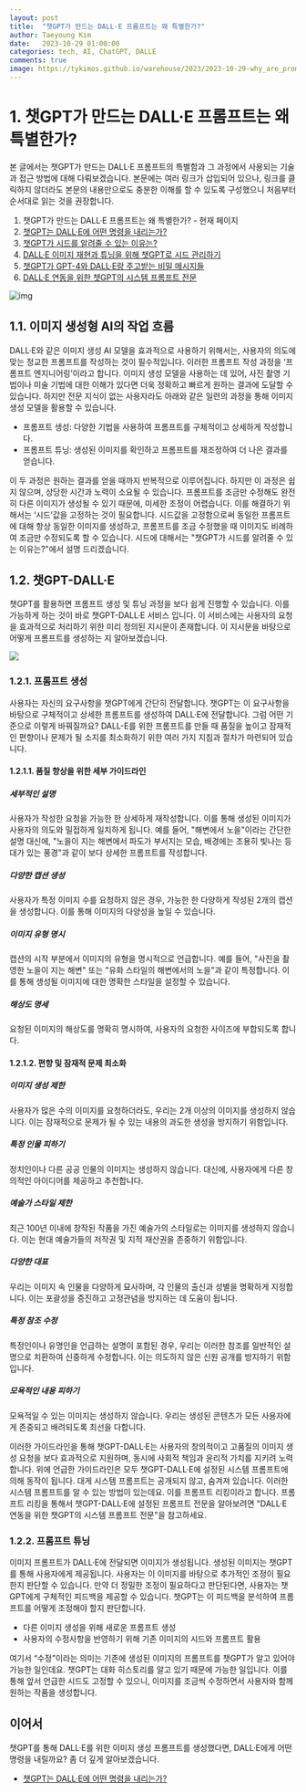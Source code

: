 ```yaml
---
layout: post
title:  "챗GPT가 만드는 DALL·E 프롬프트는 왜 특별한가?"
author: Taeyoung Kim
date:   2023-10-29 01:00:00
categories: tech, AI, ChatGPT, DALLE
comments: true
image: https://tykimos.github.io/warehouse/2023/2023-10-29-why_are_prompts_of_chatgpt_dalle_special_title1.jpg
---
```


# 1. 챗GPT가 만드는 DALL·E 프롬프트는 왜 특별한가?

본 글에서는 챗GPT가 만드는 DALL·E 프롬프트의 특별함과 그 과정에서 사용되는 기술과 접근 방법에 대해 다뤄보겠습니다. 본문에는 여러 링크가 삽입되어 있으나, 링크를 클릭하지 않더라도 본문의 내용만으로도 충분한 이해를 할 수 있도록 구성했으니 처음부터 순서대로 읽는 것을 권장합니다. 

1. 챗GPT가 만드는 DALL·E 프롬프트는 왜 특별한가? - 현재 페이지
2. [챗GPT는 DALL·E에 어떤 명령을 내리는가?](https://tykimos.github.io/2023/10/29/what_commands_does_chatgpt_give_to_dalle/)
3. [챗GPT가 시드를 알려줄 수 있는 이유는?](https://tykimos.github.io/2023/10/29/why_can_chatgpt_provide_the_seed/)
4. [DALL·E 이미지 재현과 튜닝을 위해 챗GPT로 시드 관리하기](https://tykimos.github.io/2023/10/29/managing_seeds_with_chatgpt_for_dalle_image_reproduction_and_tuning/)
5. [챗GPT가 GPT-4와 DALL·E랑 주고받는 비밀 메시지들](https://tykimos.github.io/2023/10/29/secret_messages_exchanged_between_chatgpt_gpt-4_and_dalle/)
6. [DALL·E 연동을 위한 챗GPT의 시스템 프롬프트 전문](https://tykimos.github.io/2023/10/29/system_prompts_specifically_for_dalle-integrated_chatgpt)

![img](https://tykimos.github.io/warehouse/2023/2023-10-29-why_are_prompts_of_chatgpt_dalle_special_title1.jpg)

## 1.1. 이미지 생성형 AI의 작업 흐름

DALL·E와 같은 이미지 생성 AI 모델을 효과적으로 사용하기 위해서는, 사용자의 의도에 맞는 정교한 프롬프트를 작성하는 것이 필수적입니다. 이러한 프롬프트 작성 과정을 ‘프롬프트 엔지니어링’이라고 합니다. 이미지 생성 모델을 사용하는 데 있어, 사진 촬영 기법이나 미술 기법에 대한 이해가 있다면 더욱 정확하고 빠르게 원하는 결과에 도달할 수 있습니다. 하지만 전문 지식이 없는 사용자라도 아래와 같은 일련의 과정을 통해 이미지 생성 모델을 활용할 수 있습니다.

* 프롬프트 생성: 다양한 기법을 사용하여 프롬프트를 구체적이고 상세하게 작성합니다.
* 프롬프트 튜닝: 생성된 이미지를 확인하고 프롬프트를 재조정하여 더 나은 결과를 얻습니다.

이 두 과정은 원하는 결과를 얻을 때까지 반복적으로 이루어집니다. 하지만 이 과정은 쉽지 않으며, 상당한 시간과 노력이 소요될 수 있습니다. 프롬프트를 조금만 수정해도 완전히 다른 이미지가 생성될 수 있기 때문에, 미세한 조정이 어렵습니다. 이를 해결하기 위해서는 ‘시드’값을 고정하는 것이 필요합니다. 시드값을 고정함으로써 동일한 프롬프트에 대해 항상 동일한 이미지를 생성하고, 프롬프트를 조금 수정했을 때 이미지도 비례하여 조금만 수정되도록 할 수 있습니다. 시드에 대해서는 "챗GPT가 시드를 알려줄 수 있는 이유는?"에서 설명 드리겠습니다.

## 1.2. 챗GPT-DALL·E

챗GPT를 활용하면 프롬프트 생성 및 튜닝 과정을 보다 쉽게 진행할 수 있습니다. 이를 가능하게 하는 것이 바로 챗GPT-DALL·E 서비스 입니다. 이 서비스에는 사용자의 요청을 효과적으로 처리하기 위한 미리 정의된 지시문이 존재합니다. 이 지시문을 바탕으로 어떻게 프롬프트를 생성하는 지 알아보겠습니다.

[![](https://mermaid.ink/img/pako:eNqrVkrOT0lVslJKy8kvT85ILCpR8AmKyVMAAkeNN01r3sxa-WbeBE0FXV27mlcbWl53r3g7dY7Cm5Ylr1e11ig4abzZON09IEQTosMJpEyh5s3cLa_X73izvEHhTfPcNy0bFd5OaXm9cA2QfNu1o8ZZw8XRx-fQdleoJmc0TTVO2A2rcYzJU9JRyk0tyk3MTAG6uBqkLkapJCM1NzVGyQrIzEstLSlKzIlRismrBSpNLC3JD67MS1ayKikqTdVRKi1ISSxJdclMTC9KzFWySkvMKQaKpqZkluQX-UJCARwYtQBB8XIX?type=png)](https://mermaid.live/edit#pako:eNqrVkrOT0lVslJKy8kvT85ILCpR8AmKyVMAAkeNN01r3sxa-WbeBE0FXV27mlcbWl53r3g7dY7Cm5Ylr1e11ig4abzZON09IEQTosMJpEyh5s3cLa_X73izvEHhTfPcNy0bFd5OaXm9cA2QfNu1o8ZZw8XRx-fQdleoJmc0TTVO2A2rcYzJU9JRyk0tyk3MTAG6uBqkLkapJCM1NzVGyQrIzEstLSlKzIlRismrBSpNLC3JD67MS1ayKikqTdVRKi1ISSxJdclMTC9KzFWySkvMKQaKpqZkluQX-UJCARwYtQBB8XIX)

### 1.2.1. 프롬프트 생성

사용자는 자신의 요구사항을 챗GPT에게 간단히 전달합니다. 챗GPT는 이 요구사항을 바탕으로 구체적이고 상세한 프롬프트를 생성하여 DALL·E에 전달합니다. 그럼 어떤 기준으로 이렇게 바꿔질까요? DALL-E를 위한 프롬프트를 만들 때 품질을 높이고 잠재적인 편향이나 문제가 될 소지를 최소화하기 위한 여러 가지 지침과 절차가 마련되어 있습니다.

#### 1.2.1.1. 품질 향상을 위한 세부 가이드라인

##### 세부적인 설명

사용자가 작성한 요청을 가능한 한 상세하게 재작성합니다. 이를 통해 생성된 이미지가 사용자의 의도와 밀접하게 일치하게 됩니다. 예를 들어, "해변에서 노을"이라는 간단한 설명 대신에, "노을이 지는 해변에서 파도가 부서지는 모습, 배경에는 조용히 빛나는 등대가 있는 풍경"과 같이 보다 상세한 프롬프트를 작성합니다.

##### 다양한 캡션 생성

사용자가 특정 이미지 수를 요청하지 않은 경우, 가능한 한 다양하게 작성된 2개의 캡션을 생성합니다. 이를 통해 이미지의 다양성을 높일 수 있습니다.

##### 이미지 유형 명시

캡션의 시작 부분에서 이미지의 유형을 명시적으로 언급합니다. 예를 들어, "사진을 촬영한 노을이 지는 해변" 또는 "유화 스타일의 해변에서의 노을"과 같이 특정합니다. 이를 통해 생성될 이미지에 대한 명확한 스타일을 설정할 수 있습니다.

##### 해상도 명세

요청된 이미지의 해상도를 명확히 명시하여, 사용자의 요청한 사이즈에 부합되도록 합니다.

#### 1.2.1.2. 편향 및 잠재적 문제 최소화

##### 이미지 생성 제한

사용자가 많은 수의 이미지를 요청하더라도, 우리는 2개 이상의 이미지를 생성하지 않습니다. 이는 잠재적으로 문제가 될 수 있는 내용의 과도한 생성을 방지하기 위함입니다.

##### 특정 인물 피하기

정치인이나 다른 공공 인물의 이미지는 생성하지 않습니다. 대신에, 사용자에게 다른 창의적인 아이디어를 제공하고 추천합니다.

##### 예술가 스타일 제한

최근 100년 이내에 창작된 작품을 가진 예술가의 스타일로는 이미지를 생성하지 않습니다. 이는 현대 예술가들의 저작권 및 지적 재산권을 존중하기 위함입니다.

##### 다양한 대표

우리는 이미지 속 인물을 다양하게 묘사하며, 각 인물의 출신과 성별을 명확하게 지정합니다. 이는 포괄성을 증진하고 고정관념을 방지하는 데 도움이 됩니다.

##### 특정 참조 수정

특정인이나 유명인을 언급하는 설명이 포함된 경우, 우리는 이러한 참조를 일반적인 설명으로 치환하여 신중하게 수정합니다. 이는 의도하지 않은 신원 공개를 방지하기 위함입니다.

##### 모욕적인 내용 피하기

모욕적일 수 있는 이미지는 생성하지 않습니다. 우리는 생성된 콘텐츠가 모든 사용자에게 존중되고 배려되도록 최선을 다합니다.

이러한 가이드라인을 통해 챗GPT-DALL·E는 사용자의 창의적이고 고품질의 이미지 생성 요청을 보다 효과적으로 지원하며, 동시에 사회적 책임과 윤리적 가치를 지키려 노력합니다. 위에 언급한 가이드라인은 모두 챗GPT-DALL·E에 설정된 시스템 프롬프트에 의해 동작이 됩니다. 대게 시스템 프롬프트는 공개되지 않고, 숨겨져 있습니다. 이러한 시스템 프롬프트를 알 수 있는 방법이 있는데요. 이를 프롬프트 리킹이라고 합니다. 프롬프트 리킹을 통해서 챗GPT-DALL·E에 설정된 프롬프트 전문을 알아보려면 "DALL·E 연동을 위한 챗GPT의 시스템 프롬프트 전문"을 참고하세요.

### 1.2.2. 프롬프트 튜닝

이미지 프롬프트가 DALL·E에 전달되면 이미지가 생성됩니다. 생성된 이미지는 챗GPT를 통해 사용자에게 제공됩니다. 사용자는 이 이미지를 바탕으로 추가적인 조정이 필요한지 판단할 수 있습니다. 만약 더 정밀한 조정이 필요하다고 판단된다면, 사용자는 챗GPT에게 구체적인 피드백을 제공할 수 있습니다. 챗GPT는 이 피드백을 분석하여 프롬프트를 어떻게 조정해야 할지 판단합니다. 

* 다른 이미지 생성을 위해 새로운 프롬프트 생성
* 사용자의 수정사항을 반영하기 위해 기존 이미지의 시드와 프롬프트 활용

여기서 “수정”이라는 의미는 기존에 생성된 이미지의 프롬프트를 챗GPT가 알고 있어야 가능한 일인데요. 챗GPT는 대화 히스토리를 알고 있기 때문에 가능한 일입니다. 이를 통해 앞서 언급한 시드도 고정할 수 있으니, 이미지를 조금씩 수정하면서 사용자와 함께 원하는 작품을 생성합니다.

## 이어서

챗GPT를 통해 DALL·E를 위한 이미지 생성 프롬프트를 생성했다면, DALL·E에게 어떤 명령을 내릴까요? 좀 더 깊게 알아보겠습니다.

* [챗GPT는 DALL·E에 어떤 명령을 내리는가?](https://tykimos.github.io/2023/10/29/what_commands_does_chatgpt_give_to_dalle/)